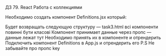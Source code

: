 ДЗ 79. React Работа с коллекциями

Необходимо создать компонент Definitions.jsx который:

Будет возвращать следующую структуру — task3.html всі компоненти повинні бути класові Компонент принимает данные через пропс — данные лежат тут Необходимо принять их в компоненте и отрендерить Подключить компонент Definitions в App.js и отрендерить его P.S Не забывайте про пропс key